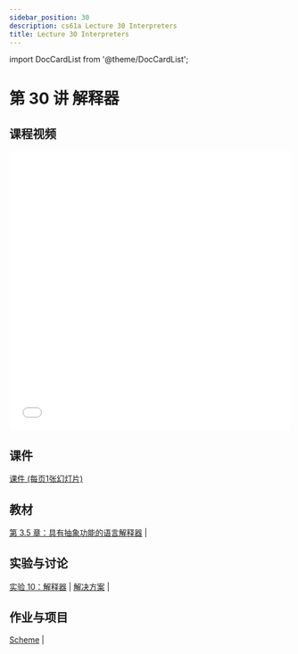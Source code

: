 ```yaml
---
sidebar_position: 30
description: cs61a Lecture 30 Interpreters
title: Lecture 30 Interpreters
---
```


import DocCardList from '@theme/DocCardList';

# 第 30 讲 解释器
## 课程视频

<iframe src="//player.bilibili.com/player.html?aid=277746636&bvid=BV17c411f78k&cid=1311465503&p=1&high_quality=1&danmaku=0" scrolling="no" border="0" frameborder="no" framespacing="0" allowfullscreen="true" allowfullscreen="allowfullscreen" width="100%" height="500" scrolling="no" frameborder="0" sandbox="allow-top-navigation allow-same-origin allow-forms allow-scripts"> </iframe>

## 课件
[课件 (每页1张幻灯片)](/resource/cs61a/30-Interpreters_1pp.pdf)
## 教材
[第 3.5 章：具有抽象功能的语言解释器](https://www.composingprograms.com/pages/35-interpreters-for-languages-with-abstraction.html) | 

## 实验与讨论
[实验 10：解释器](../lab/lab10.md) | [解决方案](../lab/sol-lab10.md) | 

## 作业与项目
[Scheme](../project/scheme.md) | 


<DocCardList />
